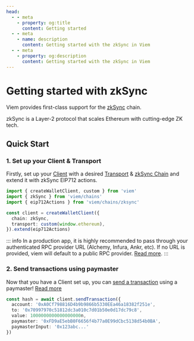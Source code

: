 ```yaml
---
head:
  - - meta
    - property: og:title
      content: Getting started
  - - meta
    - name: description
      content: Getting started with the zkSync in Viem
  - - meta
    - property: og:description
      content: Getting started with the zkSync in Viem
---
```


# Getting started with zkSync

Viem provides first-class support for the [zkSync](https://zksync.io) chain.

zkSync is a Layer-2 protocol that scales Ethereum with cutting-edge ZK tech.

## Quick Start

### 1. Set up your Client & Transport

Firstly, set up your [Client](/docs/clients/intro) with a desired [Transport](/docs/clients/intro) & [zkSync Chain](./zksync/chains.md) and extend it with zkSync EIP712 actions.

```ts {5-8}
import { createWalletClient, custom } from 'viem'
import { zkSync } from 'viem/chains'
import { eip712Actions } from 'viem/chains/zksync'

const client = createWalletClient({
  chain: zkSync,
  transport: custom(window.ethereum),
}).extend(eip712Actions)
```

::: info
In a production app, it is highly recommended to pass through your authenticated RPC provider URL (Alchemy, Infura, Ankr, etc). If no URL is provided, viem will default to a public RPC provider. [Read more](/docs/clients/transports/http.html#usage).
:::

### 2. Send transactions using paymaster

Now that you have a Client set up, you can [send a transaction](./zksync/actions/sendTransaction.md) using a paymaster! [Read more](./zksync/client.md)

```ts
const hash = await client.sendTransaction({
  account: '0xA0Cf798816D4b9b9866b5330EEa46a18382f251e',
  to: '0x70997970c51812dc3a010c7d01b50e0d17dc79c8',
  value: 1000000000000000000n,
  paymaster: '0xFD9aE5ebB0F6656f4b77a0E99dCbc5138d54b0BA',
  paymasterInput: '0x123abc...'
})
```
